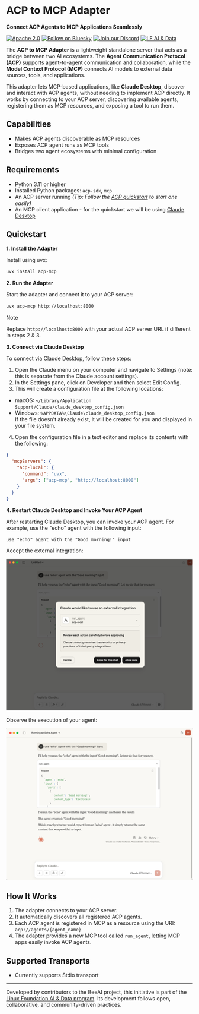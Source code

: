 <div align="left">

<h1>ACP to MCP Adapter</h1>

**Connect ACP Agents to MCP Applications Seamlessly**

[![Apache 2.0](https://img.shields.io/badge/Apache%202.0-License-EA7826?style=plastic&logo=apache&logoColor=white)](https://github.com/i-am-bee/beeai-framework?tab=Apache-2.0-1-ov-file#readme)
[![Follow on Bluesky](https://img.shields.io/badge/Follow%20on%20Bluesky-0285FF?style=plastic&logo=bluesky&logoColor=white)](https://bsky.app/profile/beeaiagents.bsky.social)
[![Join our Discord](https://img.shields.io/badge/Join%20our%20Discord-7289DA?style=plastic&logo=discord&logoColor=white)](https://discord.com/invite/NradeA6ZNF)
[![LF AI & Data](https://img.shields.io/badge/LF%20AI%20%26%20Data-0072C6?style=plastic&logo=linuxfoundation&logoColor=white)](https://lfaidata.foundation/projects/)

</div>

The **ACP to MCP Adapter** is a lightweight standalone server that acts as a bridge between two AI ecosystems. The **Agent Communication Protocol (ACP)** supports agent-to-agent communication and collaboration, while the **Model Context Protocol (MCP)** connects AI models to external data sources, tools, and applications.

This adapter lets MCP-based applications, like **Claude Desktop**, discover and interact with ACP agents, without needing to implement ACP directly. It works by connecting to your ACP server, discovering available agents, registering them as MCP resources, and exposing a tool to run them.

## Capabilities

- Makes ACP agents discoverable as MCP resources
- Exposes ACP agent runs as MCP tools
- Bridges two agent ecosystems with minimal configuration

## Requirements

- Python 3.11 or higher
- Installed Python packages: `acp-sdk`, `mcp`
- An ACP server running _(Tip: Follow the [ACP quickstart](https://github.com/i-am-bee/acp/blob/main/README.md#quickstart) to start one easily)_
- An MCP client application - for the quickstart we will be using [Claude Desktop](https://claude.ai/download)

## Quickstart

**1. Install the Adapter**

Install using uvx:

```sh
uvx install acp-mcp
```

**2. Run the Adapter**

Start the adapter and connect it to your ACP server:

```sh
uvx acp-mcp http://localhost:8000
```

> [!NOTE]
> Replace `http://localhost:8000` with your actual ACP server URL if different in steps 2 & 3.

**3. Connect via Claude Desktop**

To connect via Claude Desktop, follow these steps:
1. Open the Claude menu on your computer and navigate to Settings (note: this is separate from the Claude account settings).
2. In the Settings pane, click on Developer and then select Edit Config.
3. This will create a configuration file at the following locations:
  - macOS: `~/Library/Application Support/Claude/claude_desktop_config.json`
  - Windows: `%APPDATA%\Claude\claude_desktop_config.json`<br />
If the file doesn't already exist, it will be created for you and displayed in your file system.
4. Open the configuration file in a text editor and replace its contents with the following:

```json
{
  "mcpServers": {
    "acp-local": {
      "command": "uvx",
      "args": ["acp-mcp", "http://localhost:8000"]
    }
  }
}
```

**4. Restart Claude Desktop and Invoke Your ACP Agent**

After restarting Claude Desktop, you can invoke your ACP agent. For example, use the "echo" agent with the following input:

```
use "echo" agent with the "Good morning!" input
```

Accept the external integration:

![Image](docs/assets/external_integration.png)

Observe the execution of your agent:

![Image](docs/assets/running_echo.png)

## How It Works

1. The adapter connects to your ACP server.
2. It automatically discovers all registered ACP agents.
3. Each ACP agent is registered in MCP as a resource using the URI: `acp://agents/{agent_name}`
4. The adapter provides a new MCP tool called `run_agent`, letting MCP apps easily invoke ACP agents.

## Supported Transports

- Currently supports Stdio transport

---

Developed by contributors to the BeeAI project, this initiative is part of the [Linux Foundation AI & Data program](https://lfaidata.foundation/projects/). Its development follows open, collaborative, and community-driven practices.
